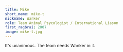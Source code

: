 ```yaml
---
title: Mike
short_name: mike-t
nickname: Wanker
role: Team Animal Psycologist / International Liason
first_ragbrai: 2007
image: mike-t.jpg
---
```

It's unanimous. The team needs Wanker in it.
